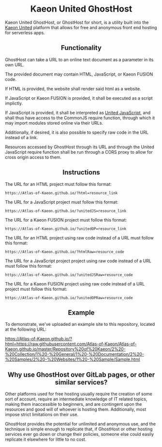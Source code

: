 <h1 align="center">Kaeon United GhostHost</h1>

Kaeon United GhostHost,
or GhostHost for short,
is a utility built into the [Kaeon United](https://github.com/Atlas-of-Kaeon/Atlas-of-Kaeon.github.io/blob/master/Repository%20of%20Kaeon/2%20-%20Wonders/1%20-%20United/1%20-%20Documentation/1%20-%20Guides/2%20-%20Kaeon%20United/README.md) platform that allows for free and anonymous front end hosting for serverless apps.

<h2 align="center">Functionality</h2>

GhostHost can take a URL to an online text document as a parameter in its own URL.

The provided document may contain HTML,
JavaScript,
or Kaeon FUSION code.

If HTML is provided,
the website shall render said html as a website.

If JavaScript or Kaeon FUSION is provided,
it shall be executed as a script implictly.

If JavaScript is provided,
it shall be interpreted as [United JavaScript](https://github.com/Atlas-of-Kaeon/Atlas-of-Kaeon.github.io/blob/master/Repository%20of%20Kaeon/2%20-%20Wonders/1%20-%20United/1%20-%20Documentation/1%20-%20Guides/2%20-%20Kaeon%20United/README.md#united-javascript),
and shall thus have access to the CommonJS require function,
through which it may import modules stored online via their URLs.

Additionally,
if desired,
it is also possible to specify raw code in the URL instead of a link.

Resources accessed by GhostHost through its URL and through the United JavaScript require function shall be run through a CORS proxy to allow for cross origin access to them.

<h2 align="center">Instructions</h2>

The URL for an HTML project must follow this format:

    https://Atlas-of-Kaeon.github.io/?html=resource_link

The URL for a JavaScript project must follow this format:

    https://Atlas-of-Kaeon.github.io/?unitedJS=resource_link

The URL for a Kaeon FUSION project must follow this format:

    https://Atlas-of-Kaeon.github.io/?unitedOP=resource_link

The URL for an HTML project using raw code instead of a URL must follow this format:

    https://Atlas-of-Kaeon.github.io/?htmlRaw=resource_code

The URL for a JavaScript project project using raw code instead of a URL must follow this format:

    https://Atlas-of-Kaeon.github.io/?unitedJSRaw=resource_code

The URL for a Kaeon FUSION project using raw code instead of a URL project must follow this format:

    https://Atlas-of-Kaeon.github.io/?unitedOPRaw=resource_code

<h2 align="center">Example</h2>

To demonstrate,
we've uploaded an example site to this repository, located at the following URL:

<a href="https://Atlas-of-Kaeon.github.io/?html=https://raw.githubusercontent.com/Atlas-of-Kaeon/Atlas-of-Kaeon.github.io/master/Repository%20of%20Kaeon/2%20-%20Collection/1%20-%20General/1%20-%20Documentation/2%20-%20Samples/2%20-%20Websites/1%20-%20Sample/Sample.html">https://Atlas-of-Kaeon.github.io/?html=https://raw.githubusercontent.com/Atlas-of-Kaeon/Atlas-of-Kaeon.github.io/master/Repository%20of%20Kaeon/2%20-%20Collection/1%20-%20General/1%20-%20Documentation/2%20-%20Samples/2%20-%20Websites/1%20-%20Sample/Sample.html</a>

<h2 align="center">Why use GhostHost over GitLab pages, or other similar services?</h2>

Other platforms used for free hosting usually require the creation of some sort of account,
require an intermediate knowledge of IT related topics,
making them inaccessible to beginners,
and are contingent upon the resources and good will of whoever is hosting them.
Additionally,
most impose strict limitations on their use.

GhostHost provides the potential for unlimited and anonymous use,
and the technique is simple enough to replicate that,
if GhostHost or other hosting services ever go down or change their policies,
someone else could easily replicate it elsewhere for little to no cost.